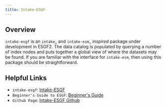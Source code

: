 ```yaml
---
title: Intake-ESGF
---
```

## Overview
``intake-esgf`` is an `intake`_ and `intake-esm`_ *inspired* package under
development in ESGF2. The data catalog is populated by querying a number of
index nodes and puts together a global view of where the datasets may be found.
If you are familiar with the interface for ``intake-esm``, then using this
package should be straightforward.

## Helpful Links

* `intake-esgf`: [Intake-ESGF](https://intake-esgf.readthedocs.io/en/latest/index.html)
* `Beginner's Guide to ESGF`: [Beginner's Guide](https://intake-esgf.readthedocs.io/en/latest/beginner.html)
* `Github Page`: [Intake-ESGF Github](https://github.com/esgf2-us/intake-esgf)
